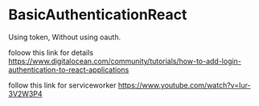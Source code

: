 # BasicAuthenticationReact
Using token,
Without using oauth.


foloow this link for details
https://www.digitalocean.com/community/tutorials/how-to-add-login-authentication-to-react-applications

follow this link for serviceworker
https://www.youtube.com/watch?v=Iur-3V2W3P4
